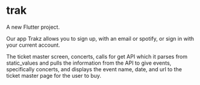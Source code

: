 # trak

A new Flutter project.

Our app Trakz allows you to sign up, with an email or spotify, or sign in with your current account. 

The ticket master screen, concerts, calls for get API which it parses from static_values and pulls the information from the API to give events, specifically concerts, and displays the event name, date, and url to the ticket master page for the user to buy. 
